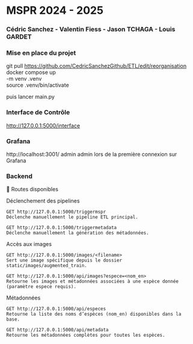 # MSPR 2024 - 2025
### Cédric Sanchez - Valentin Fiess - Jason TCHAGA - Louis GARDET ###

### Mise en place du projet
git pull https://github.com/CedricSanchezGithub/ETL/edit/reorganisation   
docker compose up   
-m venv .venv  
source .venv/bin/activate   

puis lancer main.py  

### Interface de Contrôle
http://127.0.0.1:5000/interface

### Grafana
http://localhost:3001/ 
admin admin lors de la première connexion sur Grafana

### Backend

📌 Routes disponibles

Déclenchement des pipelines

    GET http://127.0.0.1:5000/triggermspr
    Déclenche manuellement le pipeline ETL principal.

    GET http://127.0.0.1:5000/triggermetadata
    Déclenche manuellement la génération des métadonnées.

Accès aux images

    GET http://127.0.0.1:5000/images/<filename>
    Sert une image spécifique depuis le dossier static/images/augmented_train.

    GET http://127.0.0.1:5000/api/images?espece=<nom_en>
    Retourne les images et métadonnées associées à une espèce donnée (paramètre espece requis).

Métadonnées

    GET http://127.0.0.1:5000/api/especes
    Retourne la liste des noms d’espèces (nom_en) disponibles dans la base.

    GET http://127.0.0.1:5000/api/metadata
    Retourne les métadonnées complètes pour toutes les espèces.
